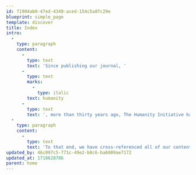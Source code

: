 ```yaml
---
id: f1904ab0-47ed-4349-aced-154c5a8fc29e
blueprint: simple_page
template: discover
title: Index
intro:
  -
    type: paragraph
    content:
      -
        type: text
        text: 'Since publishing our journal, '
      -
        type: text
        marks:
          -
            type: italic
        text: humanity
      -
        type: text
        text: ', more than thirty years ago, The Humanity Initiative has been offering a wide range of content that sheds an intense and empathetic light on our world, encouraging all of us to become changemakers, to discover fulfilling ways to participate in the positive change that sentientkind so deeply needs. '
  -
    type: paragraph
    content:
      -
        type: text
        text: 'To that end, we have cross-referenced all of our content, inviting you to engage (or re-engage) your personal discovery of the best way to take action, to contribute your necessary piece of the puzzle towards ending war, solving climate change and saving democracy, be it working alone or in partnership. '
updated_by: 46c097c5-771c-49e2-b8c6-ba6009ae7172
updated_at: 1718628786
parent: home
---
```

